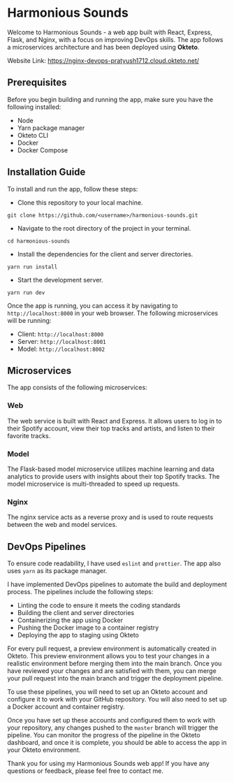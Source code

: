 # Harmonious Sounds

Welcome to Harmonious Sounds - a web app built with React, Express, Flask, and Nginx, with a focus on improving DevOps skills. The app follows a microservices architecture and has been deployed using **Okteto**.

Website Link: https://nginx-devops-pratyush1712.cloud.okteto.net/

## Prerequisites

Before you begin building and running the app, make sure you have the following installed:

- Node
- Yarn package manager
- Okteto CLI
- Docker
- Docker Compose

## Installation Guide

To install and run the app, follow these steps:

- Clone this repository to your local machine.

```
git clone https://github.com/<username>/harmonious-sounds.git
```

- Navigate to the root directory of the project in your terminal.

```
cd harmonious-sounds
```

- Install the dependencies for the client and server directories.

```
yarn run install
```

- Start the development server.

```
yarn run dev
```

Once the app is running, you can access it by navigating to `http://localhost:8000` in your web browser.
The following microservices will be running:
- Client: `http://localhost:8000`
- Server: `http://localhost:8001`
- Model: `http://localhost:8002`

## Microservices

The app consists of the following microservices:

### Web

The web service is built with React and Express. It allows users to log in to their Spotify account, view their top tracks and artists, and listen to their favorite tracks.

### Model

The Flask-based model microservice utilizes machine learning and data analytics to provide users with insights about their top Spotify tracks. The model microservice is multi-threaded to speed up requests.

### Nginx

The nginx service acts as a reverse proxy and is used to route requests between the web and model services.

## DevOps Pipelines

To ensure code readability, I have used `eslint` and `prettier`. The app also uses `yarn` as its package manager.

I have implemented DevOps pipelines to automate the build and deployment process. The pipelines include the following steps:

- Linting the code to ensure it meets the coding standards
- Building the client and server directories
- Containerizing the app using Docker
- Pushing the Docker image to a container registry
- Deploying the app to staging using Okteto

For every pull request, a preview environment is automatically created in Okteto. This preview environment
allows you to test your changes in a realistic environment before merging them into the main branch.
Once you have reviewed your changes and are satisfied with them, you can merge your pull request
into the main branch and trigger the deployment pipeline.

To use these pipelines, you will need to set up an Okteto account and configure it to work with
your GitHub repository. You will also need to set up a Docker account and container registry.

Once you have set up these accounts and configured them to work with your repository, any changes pushed to the `master` branch
will trigger the pipeline. You can monitor the progress of the pipeline in the Okteto dashboard, and once it is complete,
you should be able to access the app in your Okteto environment.

Thank you for using my Harmonious Sounds web app! If you have any questions or feedback, please feel free to contact me.

